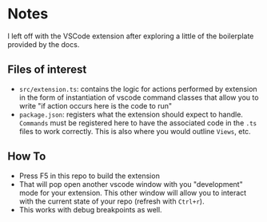 # Notes

I left off with the VSCode extension after exploring a little of the boilerplate provided by the docs.

## Files of interest
- `src/extension.ts`: contains the logic for actions performed by extension in the form of instantiation of vscode command classes that allow you to write "if action occurs here is the code to run"
- `package.json`: registers what the extension should expect to handle. `Commands` must be registered here to have the associated code in the `.ts` files to work correctly. This is also where you would outline `Views`, etc.

## How To
- Press F5 in this repo to build the extension
- That will pop open another vscode window with you "development" mode for your extension. This other window will allow you to interact with the current state of your repo (refresh with `Ctrl+r`).
- This works with debug breakpoints as well.